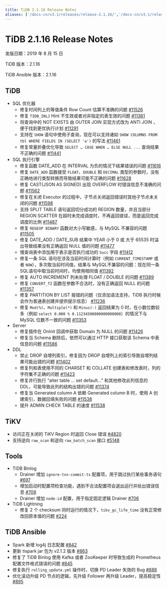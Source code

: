 ```yaml
---
title: TiDB 2.1.16 Release Notes
aliases: ['/docs-cn/v3.1/releases/release-2.1.16/','/docs-cn/v3.1/releases/2.1.16/']
---
```


# TiDB 2.1.16 Release Notes

发版日期：2019 年 8 月 15 日

TiDB 版本：2.1.16

TiDB Ansible 版本：2.1.16

## TiDB

+ SQL 优化器
    - 修复时间列上的等值条件 Row Count 估算不准确的问题 [#11526](https://github.com/pingcap/tidb/pull/11526)
    - 修复 `TIDB_INLJ` Hint 不生效或者对非指定的表生效的问题 [#11361](https://github.com/pingcap/tidb/pull/11361)
    - 将查询中的 NOT EXISTS 由 OUTER JOIN 实现方式改为 ANTI JOIN ，便于找到更优执行计划 [#11291](https://github.com/pingcap/tidb/pull/11291)
    - 支持在 `SHOW` 语句中使用子查询，现在可以支持诸如 `SHOW COLUMNS FROM tbl WHERE FIELDS IN (SELECT 'a')` 的写法 [#11461](https://github.com/pingcap/tidb/pull/11461)
    - 修复常量折叠优化导致 `SELECT … CASE WHEN … ELSE NULL ...` 查询结果不正确的问题 [#11441](https://github.com/pingcap/tidb/pull/11441)
+ SQL 执行引擎
    - 修复函数 DATE_ADD 在 INTERVAL 为负的情况下结果错误的问题 [#11616](https://github.com/pingcap/tidb/pull/11616)
    - 修复 `DATE_ADD` 函数接受 `FLOAT`、`DOUBLE` 和 `DECIMAL` 类型的参数时，没有正确地进行类型转换而导致结果可能不正确的问题 [#11628](https://github.com/pingcap/tidb/pull/11628)
    - 修复 CAST(JSON AS SIGNED) 出现 OVERFLOW 时错误信息不准确的问题 [#11562](https://github.com/pingcap/tidb/pull/11562)
    - 修复在关闭 Executor 的过程中，子节点关闭返回错误时其他子节点未关闭的问题 [#11598](https://github.com/pingcap/tidb/pull/11598)
    - 支持 SPLIT TABLE 语句返回切分成功的 REGION 数量，并且当部分 REGION SCATTER 在超时未完成调度时，不再返回错误，而是返回完成调度的比例 [#11487](https://github.com/pingcap/tidb/pull/11487)
    - 修复 `REGEXP BINARY` 函数对大小写敏感，与 MySQL 不兼容的问题 [#11505](https://github.com/pingcap/tidb/pull/11505)
    - 修复 DATE_ADD / DATE_SUB 结果中 YEAR 小于 0 或 大于 65535 时溢出导致结果没有正确返回 NULL 值的问题 [#11477](https://github.com/pingcap/tidb/pull/11477)
    - 慢查询表中添加用于表示是否执行成功的 `Succ` 字段 [#11412](https://github.com/pingcap/tidb/pull/11421)
    - 修复一条 SQL 语句在涉及当前时间计算时（例如 `CURRENT_TIMESTAMP` 或者 `NOW`），多次取当前时间值，结果与 MySQL不兼容的问题：现在同一条SQL语句中取当前时间时，均使用相同值 [#11392](https://github.com/pingcap/tidb/pull/11392)
    - 修复 AUTO INCREMENT 列未处理 FLOAT / DOUBLE 的问题 [#11389](https://github.com/pingcap/tidb/pull/11389)
    - 修复 `CONVERT_TZ` 函数在参数不合法时，没有正确返回 NULL 的问题 [#11357](https://github.com/pingcap/tidb/pull/11357)
    - 修复 PARTITION BY LIST 报错的问题（仅添加语法支持，TiDB 执行时候会作为普通表创建并提供提示信息） [#11236](https://github.com/pingcap/tidb/pull/11236)
    - 修复 `Mod(%)`、`Multiple(*)` 和 `Minus(-)` 返回结果为 0 时，在小数位数较多（例如 `select 0.000 % 0.11234500000000000000`）的情况下与 MySQL 位数不一致的问题 [#11353](https://github.com/pingcap/tidb/pull/11353)
+ Server
    - 修复插件在 OnInit 回调中获取 Domain 为 NULL 的问题 [#11426](https://github.com/pingcap/tidb/pull/11426)
    - 修复当 Schema 删除后，依然可以通过 HTTP 接口获取该 Schema 中表信息的问题 [#11586](https://github.com/pingcap/tidb/pull/11586)
+ DDL
    - 禁止 DROP 自增列索引，修复因为 DROP 自增列上的索引导致自增列结果可能出错的问题 [#11402](https://github.com/pingcap/tidb/pull/11402)
    - 修复列和表使用不同的 CHARSET 和 COLLATE 创建表和修改表时，列的字符集不正确的问题 [#11423](https://github.com/pingcap/tidb/pull/11423)
    - 修复并行执行 “alter table ... set default...” 和其他修改此列信息的 DDL，可能导致此列的结构出错的问题 [#11374](https://github.com/pingcap/tidb/pull/11374)
    - 修复当 Generated column A 依赖 Generated column B 时，使用 A 创建索引，数据回填失败的问题 [#11538](https://github.com/pingcap/tidb/pull/11538)
    - 提升 ADMIN CHECK TABLE 的速度 [#11538](https://github.com/pingcap/tidb/pull/11676)

## TiKV

+ 访问正在关闭的 TiKV Region 时返回 Close 错误 [#4820](https://github.com/tikv/tikv/pull/4820)
+ 支持逆向 `raw_scan` 和逆向 `raw_batch_scan` 接口 [#5148](https://github.com/tikv/tikv/pull/5148)

## Tools

+ TiDB Binlog
    - Drainer 增加 `ignore-txn-commit-ts` 配置项，用于跳过执行某些事务语句 [#697](https://github.com/pingcap/tidb-binlog/pull/697)
    - 增加启动时配置项检查功能，遇到不合法配置项会退出运行并给出错误信息 [#708](https://github.com/pingcap/tidb-binlog/pull/708)
    - Drainer 增加 `node-id` 配置，用于指定固定逻辑 Drainer [#706](https://github.com/pingcap/tidb-binlog/pull/706)
+ TiDB Lightning
    - 修复 2 个 checksum 同时运行的情况下，`tikv_gc_life_time` 没有正常修改回原本值的问题 [#224](https://github.com/pingcap/tidb-lightning/pull/224)

## TiDB Ansible

+ Spark 新增 log4j 日志配置 [#842](https://github.com/pingcap/tidb-ansible/pull/842)
+ 更新 tispark jar 包为 v2.1.2 版本 [#863](https://github.com/pingcap/tidb-ansible/pull/863)
+ 修复了 TiDB Binlog 使用 Kafka 或者 ZooKeeper 时导致生成的 Prometheus 配置文件格式错误的问题 [#845](https://github.com/pingcap/tidb-ansible/pull/845)
+ 修复执行 `rolling_update.yml` 操作时，切换 PD Leader 失效的 Bug [#888](https://github.com/pingcap/tidb-ansible/pull/888)
+ 优化滚动升级 PD 节点的逻辑，先升级 Follower 再升级 Leader，提高稳定性 [#895](https://github.com/pingcap/tidb-ansible/pull/895)
